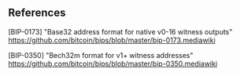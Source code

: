 ## References

[BIP-0173] "Base32 address format for native v0-16 witness outputs" https://github.com/bitcoin/bips/blob/master/bip-0173.mediawiki

[BIP-0350] "Bech32m format for v1+ witness addresses" https://github.com/bitcoin/bips/blob/master/bip-0350.mediawiki
